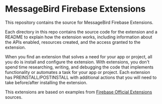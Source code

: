 # MessageBird Firebase Extensions

This repository contains the source for MessageBird Firebase Extensions. 

Each directory in this repo contains the source code for the extension and a README to explain how the extension works, including information about the APIs enabled, resources created, and the access granted to the extension.

When you find an extension that solves a need for your app or project, all you do is install and configure the extension. With extensions, you don't spend time researching, writing, and debugging the code that implements functionality or automates a task for your app or project. Each extension has PREINSTALL/POSTINSTALL with additional actions that you will need to take before/after installing the extension.

This extensions are based on examples from [Firebase Official Extensions](https://github.com/firebase/extensions) sources.

